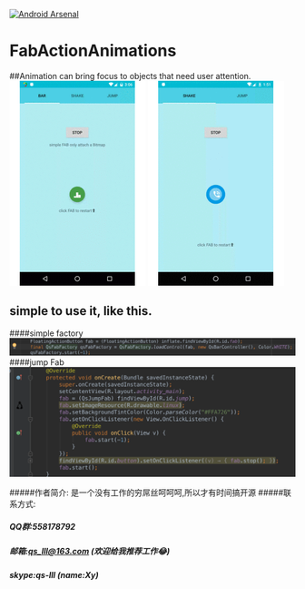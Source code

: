[![Android Arsenal](https://img.shields.io/badge/Android%20Arsenal-FabActionAnimations-green.svg?style=true)](https://android-arsenal.com/details/1/3632)
# FabActionAnimations
##Animation can bring focus to objects that need user attention.
![](img/QsBarSimple.gif)
![](img/QsAnimation12.gif)


## simple to use it, like this.
####simple factory
![](img/simplebar.png)
####jump Fab
![](img/simpleuse.png)

#####作者简介: 是一个没有工作的穷屌丝呵呵呵,所以才有时间搞开源
#####联系方式: 
#####          QQ群:558178792
#####          邮箱:qs_lll@163.com     (欢迎给我推荐工作😂)
#####          skype:qs-lll (name:Xy)
          

